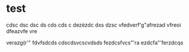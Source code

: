 # test

cdsc
dsc
dsc
ds
cds
cds
c
dezèzdc
dxs
dzsc
vfedverf'g"afrezad
vfreoi
dfeazvfe
vre

verazg(r'"
fdvfsdcds
cdscdsvcscvdsds
fezdcsfvcs"'ra
ezdcfa"'ferzdcqs

